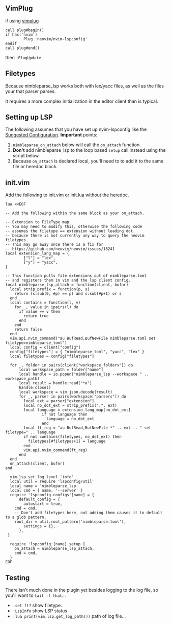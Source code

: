 ## VimPlug
if using [vimplug](https://github.com/junegunn/vim-plug)
```
call plug#begin()
if has('nvim')
        Plug 'neovim/nvim-lspconfig'
endif
call plug#end()
```
then `:PlugUpdate`

## Filetypes
Because nimbleparse_lsp works both with lex/yacc files,
as well as the files your that parser parses.

It requires a more complex initialization in the editor client than is typical.

## Setting up LSP
The following assumes that you have set up nvim-lspconfig like the [Suggested Configuration](https://github.com/neovim/nvim-lspconfig#Suggested-configuration).
**Important** points:

  1. `nimbleparse_on_attach` below will call the `on_attach` function.
  2. **Don't** add nimbleparse_lsp to the loop based `setup` call instead using the script below.
  3. Because `on_attach` is declared local, you'll need to to add it to the same file or heredoc block.

## init.vim 
Add the following to init.vim or init.lua without the heredoc.


```
lua <<EOF

-- Add the following within the same block as your on_attach.

-- Extension to FileType map
-- You may need to modify this, otherwise the following code
-- assumes the filetype == extension without leading dot.
-- because there is not currently any way to query the neovim filetypes.
-- This may go away once there is a fix for
-- https://github.com/neovim/neovim/issues/18241
local extension_lang_map = {
        ["l"] = "lex",
        ["y"] = "yacc",
}

-- This function pulls file extensions out of nimbleparse.toml
-- and registers them in vim and the lsp client config.
local nimbleparse_lsp_attach = function(client, bufnr)
  local strip_prefix = function(p, s)
    return (s:sub(0, #p) == p) and s:sub(#p+1) or s
  end
  local contains = function(l, v)
    for _, value in ipairs(l) do
      if value == v then
        return true
      end
    end
    return false
  end
  vim.api.nvim_command("au BufRead,BufNewFile nimbleparse.toml set filetype=nimbleparse_toml")
  local config = client["config"]
  config["filetypes"] = { "nimbleparse_toml", "yacc", "lex" }
  local filetypes = config["filetypes"]

  for _, folder in pairs(client["workspace_folders"]) do
	  local workspace_path = folder["name"]
	  local handle = io.popen("nimbleparse_lsp --workspace " .. workspace_path)
	  local result = handle:read("*a")
	  handle:close()
	  local workspace = vim.json.decode(result)
	  for _, parser in pairs(workspace["parsers"]) do
		local ext = parser["extension"]
		local no_dot_ext = strip_prefix(".", ext)
		local language = extension_lang_map[no_dot_ext]
                if not language then
                  language = no_dot_ext
                end
		local ft_reg = "au BufRead,BufNewFile *" .. ext .. " set filetype=" .. language 
		if not contains(filetypes, no_dot_ext) then
		  filetypes[#filetypes+1] = language
		end
		vim.api.nvim_command(ft_reg)
	  end
  end
  on_attach(client, bufnr)
end

  vim.lsp.set_log_level 'info'
  local util = require 'lspconfig/util'
  local name = 'nimbleparse_lsp'
  local cmd = { name, '--server' }
  require 'lspconfig.configs'[name] = {
      default_config = {
        autostart = true,
	cmd = cmd,
	-- Don't add filetypes here, not adding them causes it to default to a glob pattern.
	root_dir = util.root_pattern('nimbleparse.toml'),
        settings = {},
      },
 }

  require 'lspconfig'[name].setup {
    on_attach = nimbleparse_lsp_attach,
    cmd = cmd,
  }
EOF
```

## Testing

There isn't much done in the plugin yet besides logging to the log file, so you'll want to `tail -f that`...

* `:set ft?` show filetype.
* `:LspInfo` show LSP status
* `:lua print(vim.lsp.get_log_path())` path of log file...
